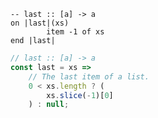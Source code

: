 ```applescript
-- last :: [a] -> a
on |last|(xs)
        item -1 of xs
end |last|
```


```javascript
// last :: [a] -> a
const last = xs =>
    // The last item of a list.
    0 < xs.length ? (
        xs.slice(-1)[0]
    ) : null;
```